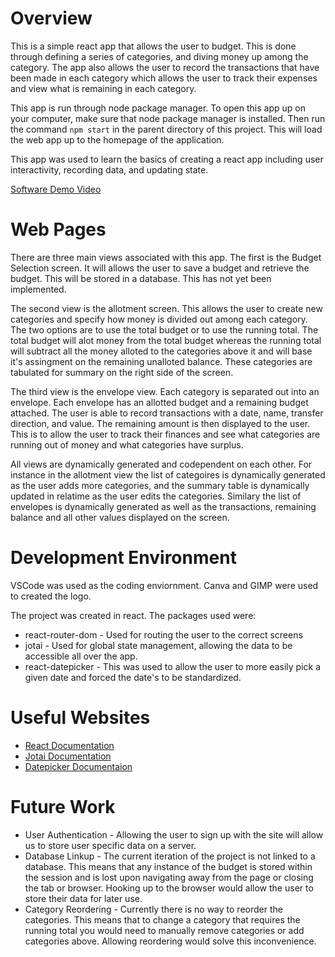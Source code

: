 # Overview

This is a simple react app that allows the user to budget. This is done through defining a series of categories, and diving money up among the category. The app also allows the user to record the transactions that have been made in each category which allows the user to track their expenses and view what is remaining in each category.

This app is run through node package manager. To open this app up on your computer, make sure that node package manager is installed. Then run the command `npm start` in the parent directory of this project. This will load the web app up to the homepage of the application.

This app was used to learn the basics of creating a react app including user interactivity, recording data, and updating state.

[Software Demo Video](https://youtu.be/4kGqFDGeQkQ)

# Web Pages

There are three main views associated with this app. The first is the Budget Selection screen. It will allows the user to save a budget and retrieve the budget. This will be stored in a database. This has not yet been implemented.

The second view is the allotment screen. This allows the user to create new categories and specify how money is divided out among each category. The two options are to use the total budget or to use the running total. The total budget will alot money from the total budget whereas the running total will subtract all the money alloted to the categories above it and will base it's assingment on the remaining unalloted balance. These categories are tabulated for summary on the right side of the screen.

The third view is the envelope view. Each category is separated out into an envelope. Each envelope has an allotted budget and a remaining budget attached. The user is able to record transactions with a date, name, transfer direction, and value. The remaining amount is then displayed to the user. This is to allow the user to track their finances and see what categories are running out of money and what categories have surplus.

All views are dynamically generated and codependent on each other. For instance in the allotment view the list of categoires is dynamically generated as the user adds more categories, and the summary table is dynamically updated in relatime as the user edits the categories. Similary the list of envelopes is dynamically generated as well as the transactions, remaining balance and all other values displayed on the screen.

# Development Environment

VSCode was used as the coding enviornment. Canva and GIMP were used to created the logo.

The project was created in react.
The packages used were:
- react-router-dom - Used for routing the user to the correct screens
- jotai - Used for global state management, allowing the data to be accessible all over the app.
- react-datepicker - This was used to allow the user to more easily pick a given date and forced the date's to be standardized.

# Useful Websites
* [React Documentation](https://react.dev/)
* [Jotai Documentation](https://jotai.org/)
* [Datepicker Documentaion](https://www.npmjs.com/package/react-datepicker)

# Future Work

* User Authentication - Allowing the user to sign up with the site will allow us to store user specific data on a server.
* Database Linkup - The current iteration of the project is not linked to a database. This means that any instance of the budget is stored within the session and is lost upon navigating away from the page or closing the tab or browser. Hooking up to the browser would allow the user to store their data for later use.
* Category Reordering - Currently there is no way to reorder the categories. This means that to change a category that requires the running total you would need to manually remove categories or add categories above. Allowing reordering would solve this inconvenience.